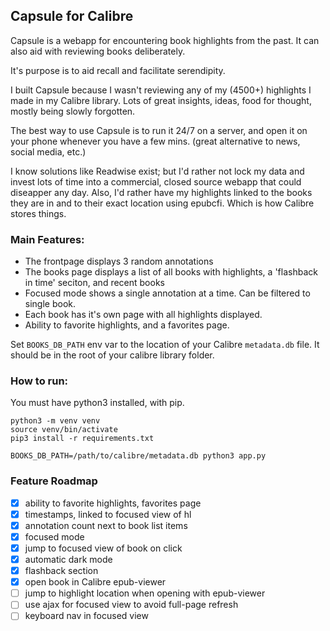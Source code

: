 ## Capsule for Calibre

Capsule is a webapp for encountering book highlights from the past. It can also aid with reviewing books deliberately.

It's purpose is to aid recall and facilitate serendipity.

I built Capsule because I wasn't reviewing any of my (4500+) highlights I made in my Calibre library. Lots of great insights, ideas, food for thought, mostly being slowly forgotten.

The best way to use Capsule is to run it 24/7 on a server, and open it on your phone whenever you have a few mins. (great alternative to news, social media, etc.)

I know solutions like Readwise exist; but I'd rather not lock my data and invest lots of time into a commercial, closed source webapp that could diseapper any day. Also, I'd rather have my highlights linked to the books they are in and to their exact location using epubcfi. Which is how Calibre stores things.

### Main Features:

- The frontpage displays 3 random annotations
- The books page displays a list of all books with highlights, a 'flashback in time' seciton, and recent books
- Focused mode shows a single annotation at a time. Can be filtered to single book.
- Each book has it's own page with all highlights displayed.
- Ability to favorite highlights, and a favorites page.

Set `BOOKS_DB_PATH` env var to the location of your Calibre `metadata.db` file. It should be in the root of your calibre library folder.

### How to run:

You must have python3 installed, with pip.

```
python3 -m venv venv
source venv/bin/activate
pip3 install -r requirements.txt

BOOKS_DB_PATH=/path/to/calibre/metadata.db python3 app.py
```

### Feature Roadmap

- [x] ability to favorite highlights, favorites page
- [x] timestamps, linked to focused view of hl
- [x] annotation count next to book list items
- [x] focused mode
- [x] jump to focused view of book on click
- [x] automatic dark mode
- [x] flashback section
- [x] open book in Calibre epub-viewer
- [ ] jump to highlight location when opening with epub-viewer
- [ ] use ajax for focused view to avoid full-page refresh
- [ ] keyboard nav in focused view
